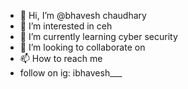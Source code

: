 - 👋 Hi, I’m @bhavesh chaudhary
- 👀 I’m interested in ceh
- 🌱 I’m currently learning cyber security
- 💞️ I’m looking to collaborate on 
- 📫 How to reach me
-   follow on ig: ibhavesh___

<!---
bhavesh8511/bhavesh8511 is a ✨ special ✨ repository because its `README.md` (this file) appears on your GitHub profile.
You can click the Preview link to take a look at your changes.
--->
